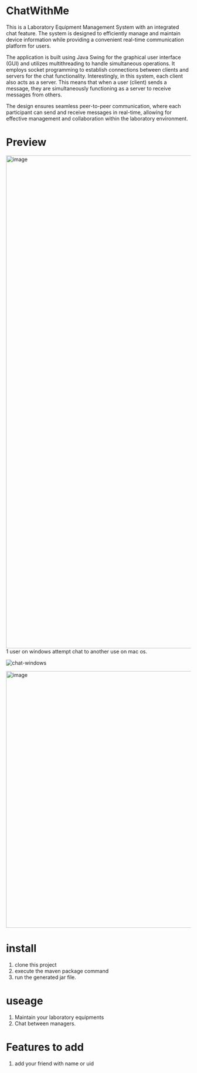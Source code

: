 # ChatWithMe
This is a Laboratory Equipment Management System with an integrated chat feature. The system is designed to efficiently manage and maintain device information while providing a convenient real-time communication platform for users.

The application is built using Java Swing for the graphical user interface (GUI) and utilizes multithreading to handle simultaneous operations. It employs socket programming to establish connections between clients and servers for the chat functionality. Interestingly, in this system, each client also acts as a server. This means that when a user (client) sends a message, they are simultaneously functioning as a server to receive messages from others.

The design ensures seamless peer-to-peer communication, where each participant can send and receive messages in real-time, allowing for effective management and collaboration within the laboratory environment.

# Preview

<img width="1342" alt="image" src="https://github.com/user-attachments/assets/b61c2c69-13b4-4530-ab4c-32d06b8af25f">
1 user on windows attempt chat to another use on mac os.

![chat-windows](https://github.com/user-attachments/assets/43a9271e-d44c-4dd7-bcde-2f64a8656ccd)

<img width="699" alt="image" src="https://github.com/user-attachments/assets/a3036916-c477-4876-b79f-cefe5bca6771">



# install
1. clone this project
2. execute the maven package command
3. run the generated jar file.

# useage
1. Maintain your laboratory equipments
2. Chat between managers.

# Features to add
1. add your friend with name or uid




